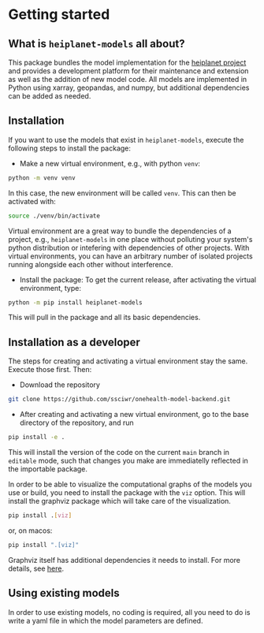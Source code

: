 # Getting started 


## What is `heiplanet-models` all about?
This package bundles the model implementation for the [heiplanet project](TODO) and provides a development platform for their maintenance and extension as well as the addition of new model code.
All models are implemented in Python using xarray, geopandas, and numpy, but additional dependencies can be added as needed. 


## Installation
If you want to use the models that exist in `heiplanet-models`, execute the following steps to install the package: 

- Make a new virtual environment, e.g., with python `venv`: 
```bash
python -m venv venv 
```
In this case, the new environment will be called `venv`. This can then be activated with: 

```bash 
source ./venv/bin/activate 
``` 
Virtual environment are a great way to bundle the dependencies of a project, e.g., `heiplanet-models` in one place without polluting your system's python distribution or intefering with dependencies of other projects. With virtual environments, you can have an arbitrary number of isolated projects running alongside each other without interference. 


- Install the package: 
To get the current release, after activating the virtual environment, type: 

```bash 
python -m pip install heiplanet-models
```
This will pull in the package and all its basic dependencies. 


## Installation as a developer
The steps for creating and activating a virtual environment stay the same. Execute those first. Then: 

- Download the repository 

```bash
git clone https://github.com/ssciwr/onehealth-model-backend.git
```

- After creating and activating a new virtual environment, go to the base directory of the repository, and run 

```bash
pip install -e .
```
This will install the version of the code on the current `main` branch in `editable` mode, such that changes you make are immediatelly reflected in the importable package.

In order to be able to visualize the computational graphs of the models you use or build, you need to install the package with the `viz` option. This will install the graphviz package which will take care of the visualization. 

```bash
pip install .[viz]
```
or, on macos: 

```bash
pip install ".[viz]"
```
Graphviz itself has additional dependencies it needs to install. For more details, see [here](https://github.com/xflr6/graphviz?tab=readme-ov-file#installation). 

## Using existing models
In order to use existing models, no coding is required, all you need to do is write a yaml file in which the model parameters are defined.
